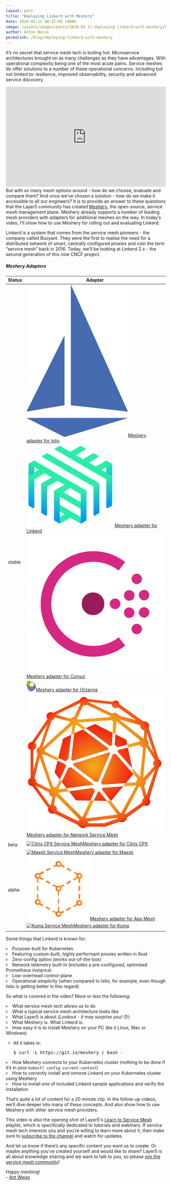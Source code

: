 ```yaml
---
layout: post
title: "Deploying Linkerd with Meshery"
date: 2020-03-11 08:15:05 +0000
image: /assets/images/posts/2020-03-11-deploying-linkerd-with-meshery/Linkerd-with-Meshery.png
author: Anton Weiss
permalink: /blog/deploying-linkerd-with-meshery
---
```


<style>ul, li { list-style-type: circle; }
</style>

<span class="starting-letter">I</span>t’s no secret that service mesh tech is boiling hot. Microservice architectures brought on as many challenges as they have advantages. With operational complexity being one of the most acute pains. Service meshes do offer solutions to a number of these operational concerns. Including but not limited to: resilience, improved observability, security and advanced service discovery.

<div class="row">
  <div class="col m8">

<iframe width="100%" src="https://www.youtube.com/embed/MXQV-i-Hkf8" frameborder="0" 
    allow="accelerometer; autoplay; encrypted-media; gyroscope; picture-in-picture" 
    style="min-height: 315px; min-width: 280px; 
    "></iframe>
</div>
But with so many mesh options around - how do we choose, evaluate and compare them? And once we’ve chosen a solution - how do we make it accessible to all our engineers? It is to provide an answer to these questions that the Layer5 community has created <a href="/meshery">Meshery</a>, the open-source, service mesh management plane. Meshery already supports a number of leading mesh providers with adapters for additional meshes on the way. In today’s video, I’ll show how to use Meshery for rolling out and evaluating Linkerd.

Linkerd is a system that comes from the service mesh pioneers - the company called Buoyant. They were the first to realise the need for a distributed network of smart, centrally configured proxies and coin the term “service mesh” back in 2016. Today, we’ll be looking at Linkerd 2.x - the second generation of this now CNCF project.

</div>
<div class="text editable pull-right table-2">
<h5 class="black-text">Meshery Adapters</h5>
    <table class="adapters">
        <thead class="hidden">
            <th>Status</th>
            <th>Adapter</th>
        </thead>
        <tbody>
        <tr>
            <td rowspan="7" class="stable-adapters">stable</td>
        </tr>
        <tr>
            <td><a href="https://github.com/layer5io/meshery-istio">
                <img src='/assets/images/posts/2020-03-11-deploying-linkerd-with-meshery/istio.svg' alt='Istio Service Mesh adapter' class="adapter-logo">Meshery adapter for Istio</a> 
            </td>
        </tr>
        <tr>
            <td><a href="https://github.com/layer5io/meshery-linkerd">
                <img src='/assets/images/posts/2020-03-11-deploying-linkerd-with-meshery/linkerd.svg' alt='Linkerd' class="adapter-logo">Meshery adapter for Linkerd</a> 
            </td>
        </tr>
        <tr>
            <td><a href="https://github.com/layer5io/meshery-consul">
                <img src='/assets/images/posts/2020-03-11-deploying-linkerd-with-meshery/consul.svg' alt='Consul Connect' class="adapter-logo">Meshery adapter for Consul</a>
            </td>
        </tr>
        <tr>
            <td><a href="https://github.com/layer5io/meshery-octarine">
                <img width="30px" src='/assets/images/posts/2020-03-11-deploying-linkerd-with-meshery/octarine.svg' alt='Octarine Service Mesh' class="adapter-logo">Meshery adapter for Octarine</a> 
            </td>
        </tr>
        <tr>
            <td><a href="https://github.com/layer5io/meshery-nsm">
                <img src='/assets/images/posts/2020-03-11-deploying-linkerd-with-meshery/nsm.svg' alt='Network Mesh' class="adapter-logo">Meshery adapter for Network Service Mesh</a>
            </td>
        </tr>
        <tr><td class="stable-adapters"></td></tr>
        <tr>
            <td rowspan="2" class="beta-adapters">beta</td>
            <td><a href="https://github.com/layer5io/meshery-cpx">
                <img src='https://encrypted-tbn0.gstatic.com/images?q=tbn:ANd9GcQksHj15DkID308qQw3cmkQrRULPxyzbVquSZVev-9dj1L6sPs-rQ&s' alt='Citrix CPX Service Mesh' class="adapter-logo">Meshery adapter for Citrix CPX</a>
            </td>
        </tr>
        <tr><td class="beta-adapters"></td></tr>
        <tr>
            <td rowspan="6" class="alpha-adapters">alpha</td>
        </tr>
        <tr>
            <td><a href="https://github.com/layer5io/meshery-maesh">
                <img src='https://raw.githubusercontent.com/containous/maesh/master/docs/content/assets/img/maesh.png' alt='Maesh Service Mesh' class="adapter-logo">Meshery adapter for Maesh</a>
            </td>
        </tr>
        <tr>
            <td><a href="https://github.com/layer5io/meshery-app-mesh">
                <img src='/assets/images/posts/2020-03-11-deploying-linkerd-with-meshery/aws-app-mesh.png' alt='AWS App Mesh Service Mesh' class="adapter-logo">Meshery adapter for App Mesh </a>
            </td>
        </tr>
        <tr>
            <td><a href="https://github.com/layer5io/meshery-kuma">
                <img src='/assets/images/posts/2020-03-11-deploying-linkerd-with-meshery/Kuma.svg' alt='Kuma Service Mesh' class="adapter-logo">Meshery adapter for Kuma</a>
            </td>
        </tr><tr>
        </tr>
        <tr><td class="alpha-adapters"></td></tr>
        </tbody>
    </table>
</div>

Some things that Linkerd is known for:

<li>Purpose-built for Kubernetes</li>
<li>Featuring custom-built, highly performant proxies written in Rust</li>
<li>Zero-config option (works out-of-the-box)</li>
<li>Network telemetry built-in (includes a pre-configured, optimised Prometheus instance)</li>
<li>Low-overhead control-plane</li>
<li>Operational simplicity (when compared to Istio, for example, even though Istio is getting better in this regard)</li>

So what is covered in the video? More or less the following:

<li>What service mesh tech allows us to do</li>
<li>What a typical service mesh architecture looks like</li>
<li>What Layer5 is about (<i>Lookout - it may surprise you!</i> 😯)</li>
<li>What Meshery is. What Linkerd is.</li>
<li>How easy it is to install Meshery on your PC (be it Linux, Mac or Windows)</li>
<ul><li>All it takes is: 
<div class="fit-content">
<pre>$ curl -L https://git.io/meshery | bash - </pre>
</div>
</li></ul>
<li>How Meshery connects to your Kubernetes cluster (nothing to be done if it’s in your <code>kubectl config current-context</code>)</li>
<li>How to correctly install and remove Linkerd on your Kubernetes cluster using Meshery</li>
<li>How to install one of included Linkerd sample applications and verify the installation</li>

That’s quite a lot of content for a 20 minute clip. In the follow-up videos, we’ll dive deeper into many of these concepts. And also show how to use Meshery with other service mesh providers.

This video is also the opening shot of Layer5's [Learn to Service Mesh](https://www.youtube.com/playlist?list=PL3A-A6hPO2IN_HSU0pSfijBboiHggs5mC) playlist, which is specifically dedicated to tutorials and webinars. If service mesh tech interests you and you’re willing to learn more about it, then make sure to [subscribe to the channel](https://www.youtube.com/channel/UCFL1af7_wdnhHXL1InzaMvA?sub_confirmation=1) and watch for updates.

And let us know if there’s any specific content you want us to create. Or maybe anything you’ve created yourself and would like to share? Layer5 is all about knowledge sharing and we want to talk to you, so please [join the service mesh community](http://slack.layer5.io)!

Happy meshing!
<br />
\- [Ant Weiss](https://twitter.com/antweiss)
